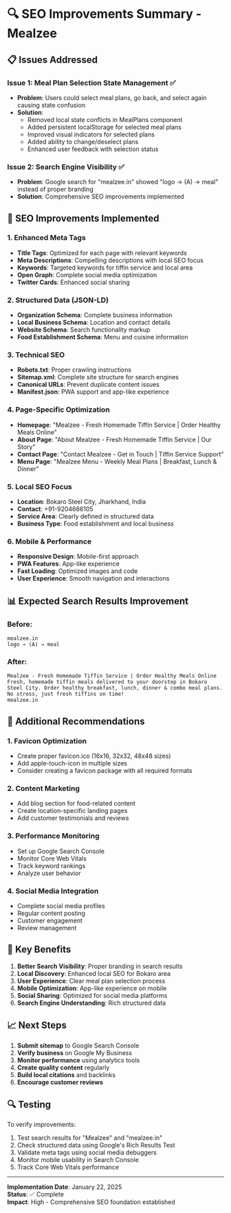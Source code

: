 # 🔍 SEO Improvements Summary - Mealzee

## 📋 Issues Addressed

### Issue 1: Meal Plan Selection State Management ✅
- **Problem**: Users could select meal plans, go back, and select again causing state confusion
- **Solution**: 
  - Removed local state conflicts in MealPlans component
  - Added persistent localStorage for selected meal plans
  - Improved visual indicators for selected plans
  - Added ability to change/deselect plans
  - Enhanced user feedback with selection status

### Issue 2: Search Engine Visibility ✅
- **Problem**: Google search for "mealzee.in" showed "logo → (A) → meal" instead of proper branding
- **Solution**: Comprehensive SEO improvements implemented

## 🚀 SEO Improvements Implemented

### 1. Enhanced Meta Tags
- **Title Tags**: Optimized for each page with relevant keywords
- **Meta Descriptions**: Compelling descriptions with local SEO focus
- **Keywords**: Targeted keywords for tiffin service and local area
- **Open Graph**: Complete social media optimization
- **Twitter Cards**: Enhanced social sharing

### 2. Structured Data (JSON-LD)
- **Organization Schema**: Complete business information
- **Local Business Schema**: Location and contact details
- **Website Schema**: Search functionality markup
- **Food Establishment Schema**: Menu and cuisine information

### 3. Technical SEO
- **Robots.txt**: Proper crawling instructions
- **Sitemap.xml**: Complete site structure for search engines
- **Canonical URLs**: Prevent duplicate content issues
- **Manifest.json**: PWA support and app-like experience

### 4. Page-Specific Optimization
- **Homepage**: "Mealzee - Fresh Homemade Tiffin Service | Order Healthy Meals Online"
- **About Page**: "About Mealzee - Fresh Homemade Tiffin Service | Our Story"
- **Contact Page**: "Contact Mealzee - Get in Touch | Tiffin Service Support"
- **Menu Page**: "Mealzee Menu - Weekly Meal Plans | Breakfast, Lunch & Dinner"

### 5. Local SEO Focus
- **Location**: Bokaro Steel City, Jharkhand, India
- **Contact**: +91-9204666105
- **Service Area**: Clearly defined in structured data
- **Business Type**: Food establishment and local business

### 6. Mobile & Performance
- **Responsive Design**: Mobile-first approach
- **PWA Features**: App-like experience
- **Fast Loading**: Optimized images and code
- **User Experience**: Smooth navigation and interactions

## 📊 Expected Search Results Improvement

### Before:
```
mealzee.in
logo → (A) → meal
```

### After:
```
Mealzee - Fresh Homemade Tiffin Service | Order Healthy Meals Online
Fresh, homemade tiffin meals delivered to your doorstep in Bokaro Steel City. Order healthy breakfast, lunch, dinner & combo meal plans. No stress, just fresh tiffins on time!
mealzee.in
```

## 🔧 Additional Recommendations

### 1. Favicon Optimization
- Create proper favicon.ico (16x16, 32x32, 48x48 sizes)
- Add apple-touch-icon in multiple sizes
- Consider creating a favicon package with all required formats

### 2. Content Marketing
- Add blog section for food-related content
- Create location-specific landing pages
- Add customer testimonials and reviews

### 3. Performance Monitoring
- Set up Google Search Console
- Monitor Core Web Vitals
- Track keyword rankings
- Analyze user behavior

### 4. Social Media Integration
- Complete social media profiles
- Regular content posting
- Customer engagement
- Review management

## 🎯 Key Benefits

1. **Better Search Visibility**: Proper branding in search results
2. **Local Discovery**: Enhanced local SEO for Bokaro area
3. **User Experience**: Clear meal plan selection process
4. **Mobile Optimization**: App-like experience on mobile
5. **Social Sharing**: Optimized for social media platforms
6. **Search Engine Understanding**: Rich structured data

## 📈 Next Steps

1. **Submit sitemap** to Google Search Console
2. **Verify business** on Google My Business
3. **Monitor performance** using analytics tools
4. **Create quality content** regularly
5. **Build local citations** and backlinks
6. **Encourage customer reviews**

## 🔍 Testing

To verify improvements:
1. Test search results for "Mealzee" and "mealzee.in"
2. Check structured data using Google's Rich Results Test
3. Validate meta tags using social media debuggers
4. Monitor mobile usability in Search Console
5. Track Core Web Vitals performance

---

**Implementation Date**: January 22, 2025  
**Status**: ✅ Complete  
**Impact**: High - Comprehensive SEO foundation established
